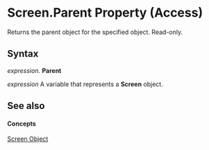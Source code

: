 
# Screen.Parent Property (Access)

Returns the parent object for the specified object. Read-only.


## Syntax

 _expression_. **Parent**

 _expression_ A variable that represents a **Screen** object.


## See also


#### Concepts


[Screen Object](00743775-071b-9ccd-7687-f3b992e9346e.md)
